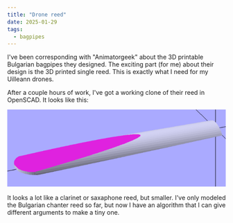 ```yaml
---
title: "Drone reed"
date: 2025-01-29
tags:
  - bagpipes
---
```


I've been corresponding with "Animatorgeek" about the 3D printable
Bulgarian bagpipes they designed.
The exciting part (for me) about their design is the 3D printed single reed.
This is exactly what I need for my Uilleann drones.
 
After a couple hours of work, I've got a working clone of their reed in OpenSCAD.
It looks like this:

![CAD rendering of my reed design](reed.png)

It looks a lot like a clarinet or saxaphone reed, but smaller.
I've only modeled the Bulgarian chanter reed so far,
but now I have an algorithm that I can give different arguments to make a tiny one.
